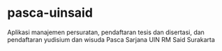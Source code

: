 # pasca-uinsaid
Aplikasi manajemen persuratan, pendaftaran tesis dan disertasi, dan pendaftaran yudisium dan wisuda Pasca Sarjana UIN RM Said Surakarta

